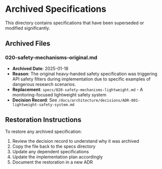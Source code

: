 # Archived Specifications

This directory contains specifications that have been superseded or modified significantly.

## Archived Files

### 020-safety-mechanisms-original.md
- **Archived Date**: 2025-01-18
- **Reason**: The original heavy-handed safety specification was triggering API safety filters during implementation due to specific examples of dangerous research scenarios. 
- **Replacement**: `specs/020-safety-mechanisms-lightweight.md` - A monitoring-focused lightweight safety system
- **Decision Record**: See `/docs/architecture/decisions/ADR-001-lightweight-safety-system.md`

## Restoration Instructions

To restore any archived specification:
1. Review the decision record to understand why it was archived
2. Copy the file back to the specs directory
3. Update any dependent specifications
4. Update the implementation plan accordingly
5. Document the restoration in a new ADR